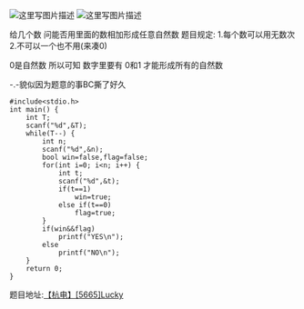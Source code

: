![这里写图片描述](http://img.blog.csdn.net/20160417094732332)
![这里写图片描述](http://img.blog.csdn.net/20160417094738658)

给几个数
问能否用里面的数相加形成任意自然数
题目规定:
1.每个数可以用无数次
2.不可以一个也不用(来凑0)

0是自然数
所以可知
数字里要有 0和1
才能形成所有的自然数

-.-貌似因为题意的事BC撕了好久

```
#include<stdio.h>
int main() {
	int T;
	scanf("%d",&T);
	while(T--) {
		int n;
		scanf("%d",&n);
		bool win=false,flag=false;
		for(int i=0; i<n; i++) {
			int t;
			scanf("%d",&t);
			if(t==1)
				win=true;
			else if(t==0)
				flag=true;
		}
		if(win&&flag)
			printf("YES\n");
		else
			printf("NO\n");
	}
	return 0;
}

```

题目地址:[【杭电】[5665]Lucky](http://acm.hdu.edu.cn/showproblem.php?pid=5665)
